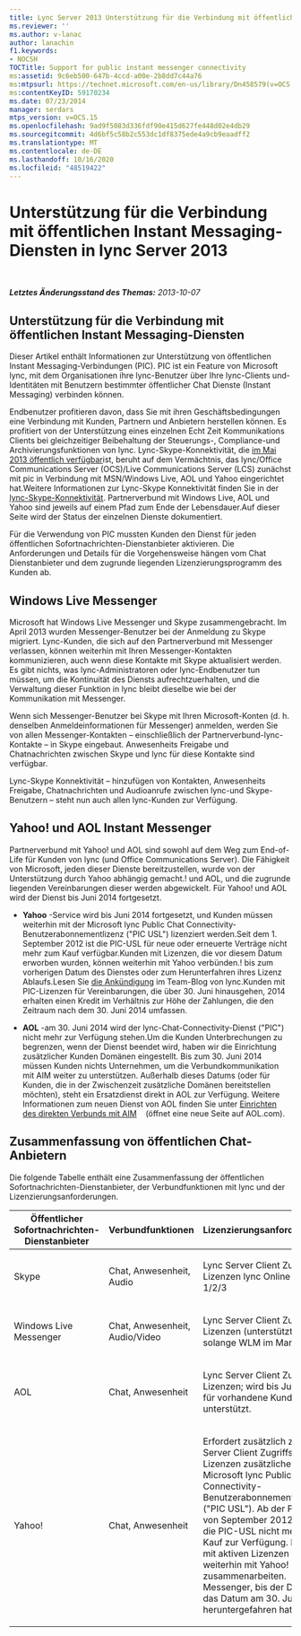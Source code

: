 ```yaml
---
title: Lync Server 2013 Unterstützung für die Verbindung mit öffentlichen Instant Messaging-Diensten
ms.reviewer: ''
ms.author: v-lanac
author: lanachin
f1.keywords:
- NOCSH
TOCTitle: Support for public instant messenger connectivity
ms:assetid: 9c6eb500-647b-4ccd-a00e-2b8dd7c44a76
ms:mtpsurl: https://technet.microsoft.com/en-us/library/Dn458579(v=OCS.15)
ms:contentKeyID: 59170234
ms.date: 07/23/2014
manager: serdars
mtps_version: v=OCS.15
ms.openlocfilehash: 9ad9f5083d336fdf90e415d627fe448d02e4db29
ms.sourcegitcommit: 4d6bf5c58b2c553dc1df8375ede4a9cb9eaadff2
ms.translationtype: MT
ms.contentlocale: de-DE
ms.lasthandoff: 10/16/2020
ms.locfileid: "48519422"
---
```

# <a name="support-for-public-instant-messenger-connectivity-in-lync-server-2013"></a>Unterstützung für die Verbindung mit öffentlichen Instant Messaging-Diensten in lync Server 2013

<div data-xmlns="http://www.w3.org/1999/xhtml">

<div class="topic" data-xmlns="http://www.w3.org/1999/xhtml" data-msxsl="urn:schemas-microsoft-com:xslt" data-cs="https://msdn.microsoft.com/">

<div data-asp="https://msdn2.microsoft.com/asp">



</div>

<div id="mainSection">

<div id="mainBody">

<span> </span>

_**Letztes Änderungsstand des Themas:** 2013-10-07_

<div>

## <a name="support-for-public-instant-messenger-connectivity"></a>Unterstützung für die Verbindung mit öffentlichen Instant Messaging-Diensten

Dieser Artikel enthält Informationen zur Unterstützung von öffentlichen Instant Messaging-Verbindungen (PIC). PIC ist ein Feature von Microsoft lync, mit dem Organisationen ihre lync-Benutzer über Ihre lync-Clients und-Identitäten mit Benutzern bestimmter öffentlicher Chat Dienste (Instant Messaging) verbinden können.

Endbenutzer profitieren davon, dass Sie mit ihren Geschäftsbedingungen eine Verbindung mit Kunden, Partnern und Anbietern herstellen können. Es profitiert von der Unterstützung eines einzelnen Echt Zeit Kommunikations Clients bei gleichzeitiger Beibehaltung der Steuerungs-, Compliance-und Archivierungsfunktionen von lync. Lync-Skype-Konnektivität, die [im Mai 2013 öffentlich verfügbar](https://blogs.technet.com/b/lync/archive/2013/05/23/lync-skype-connectivity-available-today.aspx)ist, beruht auf dem Vermächtnis, das lync/Office Communications Server (OCS)/Live Communications Server (LCS) zunächst mit pic in Verbindung mit MSN/Windows Live, AOL und Yahoo eingerichtet hat.Weitere Informationen zur Lync-Skype Konnektivität finden Sie in der [lync-Skype-Konnektivität](https://office.microsoft.com/lync/lync-skype-connectivity-fx103789635.aspx). Partnerverbund mit Windows Live, AOL und Yahoo sind jeweils auf einem Pfad zum Ende der Lebensdauer.Auf dieser Seite wird der Status der einzelnen Dienste dokumentiert.

Für die Verwendung von PIC mussten Kunden den Dienst für jeden öffentlichen Sofortnachrichten-Dienstanbieter aktivieren. Die Anforderungen und Details für die Vorgehensweise hängen vom Chat Dienstanbieter und dem zugrunde liegenden Lizenzierungsprogramm des Kunden ab.

<div>

## <a name="windows-live-messenger"></a>Windows Live Messenger

Microsoft hat Windows Live Messenger und Skype zusammengebracht. Im April 2013 wurden Messenger-Benutzer bei der Anmeldung zu Skype migriert. Lync-Kunden, die sich auf den Partnerverbund mit Messenger verlassen, können weiterhin mit Ihren Messenger-Kontakten kommunizieren, auch wenn diese Kontakte mit Skype aktualisiert werden. Es gibt nichts, was lync-Administratoren oder lync-Endbenutzer tun müssen, um die Kontinuität des Diensts aufrechtzuerhalten, und die Verwaltung dieser Funktion in lync bleibt dieselbe wie bei der Kommunikation mit Messenger. 

Wenn sich Messenger-Benutzer bei Skype mit Ihren Microsoft-Konten (d. h. denselben Anmeldeinformationen für Messenger) anmelden, werden Sie von allen Messenger-Kontakten – einschließlich der Partnerverbund-lync-Kontakte – in Skype eingebaut. Anwesenheits Freigabe und Chatnachrichten zwischen Skype und lync für diese Kontakte sind verfügbar. 

Lync-Skype Konnektivität – hinzufügen von Kontakten, Anwesenheits Freigabe, Chatnachrichten und Audioanrufe zwischen lync-und Skype-Benutzern – steht nun auch allen lync-Kunden zur Verfügung.

</div>

<div>

## <a name="yahoo-and-aol-instant-messenger"></a>Yahoo\! und AOL Instant Messenger

Partnerverbund mit Yahoo\! und AOL sind sowohl auf dem Weg zum End-of-Life für Kunden von lync (und Office Communications Server). Die Fähigkeit von Microsoft, jeden dieser Dienste bereitzustellen, wurde von der Unterstützung durch Yahoo abhängig gemacht.\! und AOL, und die zugrunde liegenden Vereinbarungen dieser werden abgewickelt. Für Yahoo\! und AOL wird der Dienst bis Juni 2014 fortgesetzt.

  - **Yahoo** -Service wird bis Juni 2014 fortgesetzt, und Kunden müssen weiterhin mit der Microsoft lync Public Chat Connectivity-Benutzerabonnementlizenz ("PIC USL") lizenziert werden.Seit dem 1. September 2012 ist die PIC-USL für neue oder erneuerte Verträge nicht mehr zum Kauf verfügbar.Kunden mit Lizenzen, die vor diesem Datum erworben wurden, können weiterhin mit Yahoo verbünden.\! bis zum vorherigen Datum des Dienstes oder zum Herunterfahren ihres Lizenz Ablaufs.Lesen Sie [die Ankündigung](https://blogs.technet.com/b/lync/archive/2012/11/26/lync-and-yahoo-federation-end-of-life.aspx) im Team-Blog von lync.Kunden mit PIC-Lizenzen für Vereinbarungen, die über 30. Juni hinausgehen, 2014 erhalten einen Kredit im Verhältnis zur Höhe der Zahlungen, die den Zeitraum nach dem 30. Juni 2014 umfassen.

  - **AOL** -am 30. Juni 2014 wird der lync-Chat-Connectivity-Dienst ("PIC") nicht mehr zur Verfügung stehen.Um die Kunden Unterbrechungen zu begrenzen, wenn der Dienst beendet wird, haben wir die Einrichtung zusätzlicher Kunden Domänen eingestellt. Bis zum 30. Juni 2014 müssen Kunden nichts Unternehmen, um die Verbundkommunikation mit AIM weiter zu unterstützen. Außerhalb dieses Datums (oder für Kunden, die in der Zwischenzeit zusätzliche Domänen bereitstellen möchten), steht ein Ersatzdienst direkt in AOL zur Verfügung. Weitere Informationen zum neuen Dienst von AOL finden Sie unter [Einrichten des direkten Verbunds mit AIM](http://aimenterprise.aol.com/pic.php)    (öffnet eine neue Seite auf AOL.com).  

</div>

<div>

## <a name="public-im-provider-summary"></a>Zusammenfassung von öffentlichen Chat-Anbietern

Die folgende Tabelle enthält eine Zusammenfassung der öffentlichen Sofortnachrichten-Dienstanbieter, der Verbundfunktionen mit lync und der Lizenzierungsanforderungen.


<table>
<colgroup>
<col style="width: 33%" />
<col style="width: 33%" />
<col style="width: 33%" />
</colgroup>
<thead>
<tr class="header">
<th>Öffentlicher Sofortnachrichten-Dienstanbieter</th>
<th>Verbundfunktionen</th>
<th>Lizenzierungsanforderungen</th>
</tr>
</thead>
<tbody>
<tr class="odd">
<td><p>Skype</p></td>
<td><p>Chat, Anwesenheit, Audio</p></td>
<td><p>Lync Server Client Zugriffs Lizenzen lync Online Plan 1/2/3</p></td>
</tr>
<tr class="even">
<td><p>Windows Live Messenger</p></td>
<td><p>Chat, Anwesenheit, Audio/Video</p></td>
<td><p>Lync Server Client Zugriffs Lizenzen (unterstützt, solange WLM im Markt ist)</p></td>
</tr>
<tr class="odd">
<td><p>AOL</p></td>
<td><p>Chat, Anwesenheit</p></td>
<td><p>Lync Server Client Zugriffs Lizenzen; wird bis Juni 2014 für vorhandene Kunden unterstützt.</p></td>
</tr>
<tr class="even">
<td><p>Yahoo!</p></td>
<td><p>Chat, Anwesenheit</p></td>
<td><p>Erfordert zusätzlich zu lync Server Client Zugriffs Lizenzen zusätzliche Microsoft lync Public Chat Connectivity-Benutzerabonnementlizenz ("PIC USL"). Ab der Preisliste von September 2012 steht die PIC-USL nicht mehr zum Kauf zur Verfügung. Kunden mit aktiven Lizenzen können weiterhin mit Yahoo! zusammenarbeiten. Messenger, bis der Dienst das Datum am 30. Juni 2014 heruntergefahren hat.</p></td>
</tr>
</tbody>
</table>


</div>

</div>

</div>

<span> </span>

</div>

</div>

</div>

